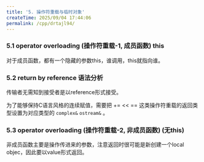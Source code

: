 ```yaml
---
title: '5. 操作符重载与临时对象'
createTime: 2025/09/04 17:44:06
permalink: /cpp/drtajl94/
---
```


### 5.1 operator overloading (操作符重载-1, 成员函数)   this

对于成员函数，都有一个隐藏的参数this，谁调用，this就指向谁。

### 5.2 return by reference 语法分析

传输者无需知到接受者是以reference形式接受。

为了能够保持C语言风格的连续赋值，需要把 += << == 这类操作符重载的返回类型设置为对应类型的 `complex&` `ostream&` 。

### 5.3 operator overloading (操作符重载-2, 非成员函数) (无this)

非成员函数主要是操作传进来的参数，注意返回时很可能是新创建一个local objec，因此要以value形式返回。
